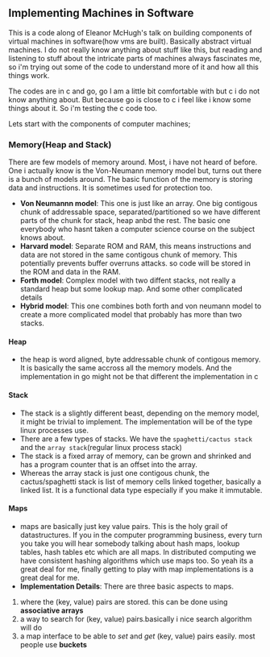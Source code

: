## Implementing Machines in Software
This is a code along of Eleanor McHugh's talk on building components of virtual
machines in software(how vms are built). Basically abstract virtual machines. I do not really know anything about stuff like this, but reading and listening to stuff about the intricate
parts of machines always fascinates me, so i'm trying out some of the code to
understand more of it and how all this things work.

The codes are in c and go, go I am a little bit comfortable with but c i do not
know anything about. But because go is close to c i feel like i know some things
about it. So i'm testing the c code too.

Lets start with the components of computer machines;

### Memory(Heap and Stack)
There are few models of memory around. Most, i have not heard of before. One
i actually know is the Von-Neumann memory model but, turns out there is a bunch
of models around. The basic function of the memory is storing data and
instructions. It is sometimes used for protection too.
- __Von Neumannn model__:
This one is just like an array. One big contigous chunk of addressable space,
separated/partitioned so we have different parts of the chunk for stack, heap
anbd the rest. The basic one everybody who hasnt taken a computer science course
on the subject knows about. 
- __Harvard model__:
Separate ROM and RAM, this means instructions and data are not stored in the
same contigous chunk of memory. This potentially prevents buffer overruns
attacks. so code will be stored in the ROM and data in the RAM.
- __Forth model__:
Complex model with two diffent stacks, not really a standard heap but some
lookup map. And some other complicated details
- __Hybrid model__:
This one combines both forth and von neumann model to create a more
complicated model that probably has more than two stacks.
#### Heap
- the heap is word aligned, byte addressable chunk of contigous memory. It is
  basically the same accross all the memory models. And the implementation in go
might not be that different the implementation in c
#### Stack
- The stack is a slightly different beast, depending on the memory model, it
  might be trivial to implement. The implementation will be of the type linux
processes use.
- There are a few types of stacks. We have the `spaghetti/cactus stack` and the
  `array stack`(regular linux process stack)
- The stack is a fixed array of memory, can be grown and shrinked and has
  a program counter that is an offset into the array.
- Whereas the array stack is just one contigous chunk, the cactus/spaghetti
  stack is list of memory cells linked together, basically a linked list. It is
a functional data type especially if you make it immutable.
#### Maps
- maps are basically just key value pairs. This is the holy grail of
  datastructures. If you in the computer programming business, every turn you
take you will hear somebody talking about hash maps, lookup tables, hash tables
etc which are all maps. In distributed computing we have consistent hashing
algorithms which use maps too. So yeah its a great deal for me, finally getting
to play with map implementations is a great deal for me.
- __Implementation Details__:
There are three basic aspects to maps.
1. where the (key, value) pairs are stored. this can be done using __associative arrays__
2. a way to search for (key, value) pairs.basically i nice search algorithm will
   do
3. a map interface to be able to *set* and *get* (key, value) pairs easily. most
   people use __buckets__
